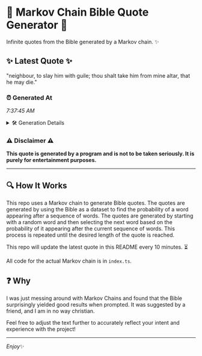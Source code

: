 # 📖 Markov Chain Bible Quote Generator 📖

Infinite quotes from the Bible generated by a Markov chain. ✨

## ✨ Latest Quote ✨
"neighbour, to slay him with guile; thou shalt take him from mine altar, that he may die."

### ⏰ Generated At
*7:37:45 AM*

<details>
    <summary>🛠️ Generation Details</summary>
    <p>
        <strong>🌱 Seed:</strong> neighbour,<br>
        <strong>🔄 Iterations:</strong> 16<br>
        <strong>📜 Context History:</strong><br>[ neighbour, ]: to<br>[ neighbour,, to ]: slay<br>[ neighbour,, to, slay ]: him<br>[ neighbour,, to, slay, him ]: with<br>[ neighbour,, to, slay, him, with ]: guile;<br>[ neighbour,, to, slay, him, with, guile; ]: thou<br>[ to, slay, him, with, guile;, thou ]: shalt<br>[ slay, him, with, guile;, thou, shalt ]: take<br>[ him, with, guile;, thou, shalt, take ]: him<br>[ with, guile;, thou, shalt, take, him ]: from<br>[ guile;, thou, shalt, take, him, from ]: mine<br>[ thou, shalt, take, him, from, mine ]: altar,<br>[ shalt, take, him, from, mine, altar, ]: that<br>[ take, him, from, mine, altar,, that ]: he<br>[ him, from, mine, altar,, that, he ]: may<br>[ from, mine, altar,, that, he, may ]: die.<br>
    </p>
</details>

### ⚠️ Disclaimer ⚠️
**This quote is generated by a program and is not to be taken seriously. It is purely for entertainment purposes.**

---

## 🔍 How It Works

This repo uses a Markov chain to generate Bible quotes. The quotes are generated by using the Bible as a dataset to find the probability of a word appearing after a sequence of words. The quotes are generated by starting with a random word and then selecting the next word based on the probability of it appearing after the current sequence of words. This process is repeated until the desired length of the quote is reached.

This repo will update the latest quote in this README every 10 minutes. ⏳

All code for the actual Markov chain is in `index.ts`.

## ❓ Why

I was just messing around with Markov Chains and found that the Bible surprisingly yielded good results when prompted. 
It was suggested by a friend, and I am in no way christian.

Feel free to adjust the text further to accurately reflect your intent and experience with the project!

---

*Enjoy*✨
